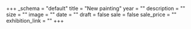 +++
_schema = "default"
title = "New painting"
year = ""
description = ""
size = ""
image = ""
date = ""
draft = false
sale = false
sale_price = ""
exhibition_link = ""
+++
